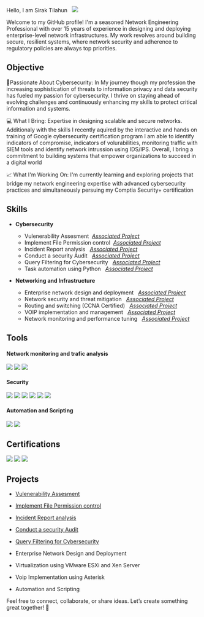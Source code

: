 Hello, I am Sirak Tilahun &nbsp; <a href="https://gq.linkedin.com/in/sirak-tilahun-geremew-9509a326?trk=public_profile_samename-profile"><img src="https://img.shields.io/badge/-LinkedIn-0072b1?&style-for-the-badge&logo=linkedin&logoColor=white"/></a>

Welcome to my GitHub profile! I'm a seasoned Network Engineering Professional with over 15 years of experience in designing and deploying enterprise-level network infrastructures. My work revolves around building secure, resilient systems, where network security and adherence to regulatory policies are always top priorities.

## Objective
🔐Passionate About Cybersecurity: In My journey though my profession the increasing sophistication of threats to information privacy and data security has fueled my passion for cybersecurity. I thrive on staying ahead of evolving challenges and continuously enhancing my skills to protect critical information and systems.

💻 What I Bring: Expertise in designing scalable and secure networks. Additionaly with the skills I recently aquired by the interactive and hands on training of Google cybersecurity certification program I am able to identify indicators of compromise, indicators of volurabilities, monitoring traffic with SIEM tools and identify network intrussion using IDS/IPS. Overall, I bring a commitment to building systems that empower organizations to succeed in a digital world 

📈 What I'm Working On: I'm currently learning and exploring projects that bridge my network engineering expertise with advanced cybersecurity practices and simultaneously persuing my Comptia Security+ certification 


## Skills
- **Cybersecurity**
    - Vulenerability Assesment &nbsp;<a href="https://github.com/SirakTiGer/Cybersecurity-Projects/blob/main/5.%20Vulnerability%20Assesment%20Sample%20Project.md"><em>Associated Project</em></a>
    - Implement File Permission control &nbsp;<a href="https://github.com/SirakTiGer/Cybersecurity-Projects/blob/main/3.%20File%20Permission%20Control%20with%20Linux.md"><em>Associated Project</em></a>
	- Incident Report analysis &nbsp;  <a href="https://github.com/SirakTiGer/Cybersecurity-Projects/blob/main/1.%20Incident%20Report%20Analysis.md"><em>Associated Project</em></a>
	- Conduct a security Audit &nbsp; <a href="https://github.com/SirakTiGer/Cybersecurity-Projects/blob/main/2.%20Security%20Audit.md"><em>Associated Project</em></a>
    - Query Filtering for Cybersecurity &nbsp; <a href="https://github.com/SirakTiGer/Cybersecurity-Projects/blob/main/4.%20SQL%20filter%20for%20Cyber%20Security.md"><em>Associated Project</em></a>
    - Task automation using Python &nbsp;  <a href="https://github.com/SirakTiGer/Cybersecurity-Projects/blob/main/4.%20SQL%20filter%20for%20Cyber%20Security.md"><em>Associated Project</em></a>
    
- **Networking and Infrastructure**
  - Enterprise network design and deployment &nbsp; <a href="https://github.com/SirakTiGer/SirakCyberNetHub/projects"><em>Associated Project</em></a>
  - Network security and threat mitigation &nbsp; <a href="https://github.com/SirakTiGer/SirakCyberNetHub/projects"><em>Associated Project</em></a>
  - Routing and switching (CCNA Certified) &nbsp; <a href="https://github.com/SirakTiGer/SirakCyberNetHub/projects"><em>Associated Project</em></a>
  - VOIP implementation and management &nbsp; <a href="https://github.com/SirakTiGer/SirakCyberNetHub/projects"><em>Associated Project</em></a>
  - Network monitoring and performance tuning &nbsp; <a href="https://github.com/SirakTiGer/SirakCyberNetHub/projects"><em>Associated Project</em></a>

## Tools  

#### Network monitoring and trafic analysis  
<a href ="https://wireshark.org"> <img src="https://img.shields.io/badge/Wireshark-00589C?style=for-the-badge&logo=wireshark&logoColor=white"/></a>
<a href ="https://www.tcpdump.org"> <img src="https://img.shields.io/badge/TCPdump-333?style=for-the-badge&logo=linux&logoColor=white"/></a>
<a href ="https://https://www.zabbix.com"> <img src="https://img.shields.io/badge/Zabbix-FF4C00?style=for-the-badge&logo=zabbix&logoColor=white"></a>  

#### Security  
<a href ="https://www.linux.org"><img src="https://img.shields.io/badge/Linux-FCC624?style=for-the-badge&logo=linux&logoColor=black"/></a>
<a href="https://www.splunk.com"><img src="https://img.shields.io/badge/Splunk-000000?style=for-the-badge&logo=splunk&logoColor=white"/></a>
<a href="https://suricata.io"><img src="https://img.shields.io/badge/Suricata-E94E1B?style=for-the-badge&logo=data:image/svg+xml;base64,PHN2ZyBmaWxsPSIjZmZmIiB2aWV3Qm94PSIwIDAgMTI4IDEyOCIgeG1sbnM9Imh0dHA6Ly93d3cudzMu%0D%0Ab3JnLzIwMDAvc3ZnIj48cmVjdCB3aWR0aD0iMTI4IiBoZWlnaHQ9IjEyOCIgZmlsbD0ibm9uZSIvPjx0%0D%0AZXh0IHg9IjE2IiB5PSI3MiIgZm9udC1zaXplPSI0MHB4IiBmaWxsPSJ3aGl0ZSI+U3VyaWNhdGE8L3Rl%0D%0AeHQ+PC9zdmc+" /></a>
<a href="https://cloud.google.com/security/products/security-operations"><img src="https://img.shields.io/badge/Google_Chronicle-4285F4?style=for-the-badge&logo=google&logoColor=white" /></a>
<a href ="https://www.openssl.org"><img src="https://img.shields.io/badge/OpenSSL-721412?style=for-the-badge&logo=openssl&logoColor=white"/></a>
<a href ="https://en.wikipedia.org/wiki/SQL"><img src="https://img.shields.io/badge/SQL-CC2927?style=for-the-badge&logo=microsoftsqlserver&logoColor=white"/></a> 

#### Automation and Scripting  
<a href ="https://www.python.org"><img src="https://img.shields.io/badge/Python-3776AB?style=for-the-badge&logo=python&logoColor=white"/></a>
<a href ="https://en.wikipedia.org/wiki/Bash_(Unix_shell)"><img src="https://img.shields.io/badge/Bash-4EAA25?style=for-the-badge&logo=gnu-bash&logoColor=white"/></a>

## Certifications

<a href ="https://cp.certmetrics.com/cisco/en/public/verify/credential/ccb69d3a870a4ea292b9a0dba2e92258"><img src="https://img.shields.io/badge/CCNA-1BA0D7?style=for-the-badge&logo=cisco&logoColor=white"/></a>
<a href ="https://www.peoplecert.org/for-corporations/certificate-verification-service"><img src="https://img.shields.io/badge/ITIL4_Foundation-92278F?style=for-the-badge&logo=itil&logoColor=white"/></a>
<a href="https://www.coursera.org/account/accomplishments/specialization/QXIY2MVMEY9J"><img src="https://img.shields.io/badge/Google_Cybersecurity_Certificate-34A853?style=for-the-badge&logo=google&logoColor=white" /></a>


## Projects
- <a href="https://github.com/SirakTiGer/Cybersecurity-Projects/blob/main/5.%20Vulnerability%20Assesment%20Sample%20Project.md"> Vulenerability Assesment</a>
- <a href="https://github.com/SirakTiGer/Cybersecurity-Projects/blob/main/3.%20File%20Permission%20Control%20with%20Linux.md"> Implement File Permission control</a>
- <a href="https://github.com/SirakTiGer/Cybersecurity-Projects/blob/main/1.%20Incident%20Report%20Analysis.md"> Incident Report analysis</a>
- <a href="https://github.com/SirakTiGer/Cybersecurity-Projects/blob/main/2.%20Security%20Audit.md"> Conduct a security Audit</a>
- <a href="https://github.com/SirakTiGer/Cybersecurity-Projects/blob/main/4.%20SQL%20filter%20for%20Cyber%20Security.md"> Query Filtering for Cybersecurity</a>

 - Enterprise Network Design and Deployment
 - Virtualization using VMware ESXi and Xen Server
 - Voip Implementation using Asterisk
 - Automation and Scripting

Feel free to connect, collaborate, or share ideas. Let’s create something great together! 🚀

